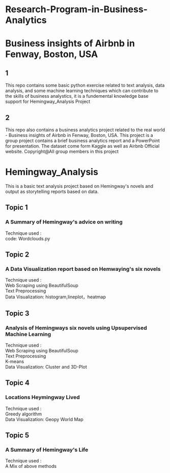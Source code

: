 # Research-Program-in-Business-Analytics

# Business insights of Airbnb in Fenway, Boston, USA
## 1
This repo contains some basic python exercise related to text analysis, data analysis, and some machine learning techniques which can contribute to the skills of business analystics, it is a fundemental knowledge base support for Hemingway_Analysis Project

## 2
This repo also contains a business analytics project related to the real world - Business insights of Airbnb in Fenway, Boston, USA.
This project is a group project contains a brief business analytics report and a PowerPoint for presentation.
The dataset come form Kaggle as well as Airbnb Official website. 
Copyright@All group members in this project 


# Hemingway_Analysis
This is a basic text analysis project based on Hemingway's novels and output as storytelling reports based on data.

## Topic 1 
### A Summary of Hemingway's advice on writing</br>
Technique used : </br>
code: Wordclouds.py</br>

## Topic 2
### A Data Visualization report based on Hemwaying's six novels</br>
Technique used : </br>
Web Scraping using BeautifulSoup</br>
Text Preprocessing</br>
Data Visualization: histogram,lineplot，heatmap</br>

## Topic 3
### Analysis of Hemingways six novels using Upsupervised Machine Learning</br>
Technique used :</br>
Web Scraping using BeautifulSoup</br>
Text Preprocessing</br>
K-means</br>
Data Visualization: Cluster and 3D-Plot</br>

## Topic 4
### Locations Heymingway Lived</br>
Technique used :</br>
Greedy algorithm</br>
Data Visualization: Geopy World Map</br>

## Topic 5
### A Summary of Hemingway's Life</br>
Technique used :</br>
A Mix of above methods</br>
